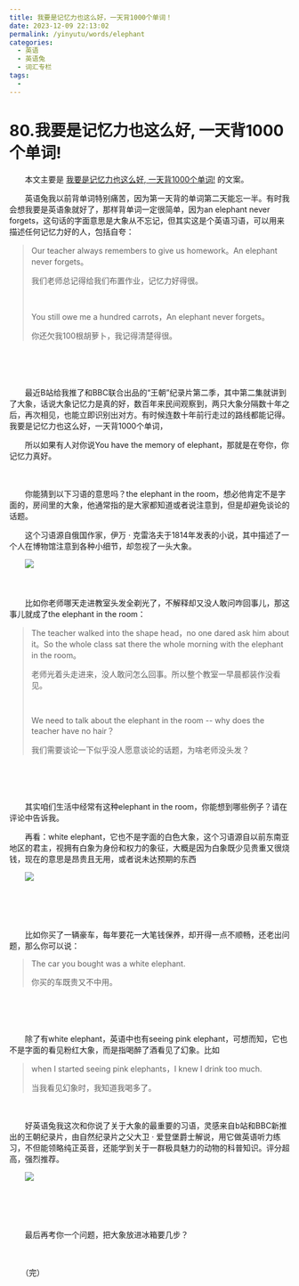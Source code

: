 ```yaml
---
title: 我要是记忆力也这么好，一天背1000个单词！
date: 2023-12-09 22:13:02
permalink: /yinyutu/words/elephant
categories:
  - 英语
  - 英语兔
  - 词汇专栏
tags:
  - 
---
```

# 80.我要是记忆力也这么好, 一天背1000个单词!

　　本文主要是 [我要是记忆力也这么好, 一天背1000个单词!](https://www.bilibili.com/video/BV1dv4y1M7Gd/) 的文案。

<!-- more -->

　　‍英语兔我以前背单词特别痛苦，因为第一天背的单词第二天能忘一半。有时我会想我要是英语象就好了，‍‍那样背单词一定很简单，因为an elephant never forgets，这句话的字面意思是大象从不忘记，‍‍但其实这是个英语习语，可以用来描述任何记忆力好的人，包括自夸：

> Our teacher always remembers to give us homework。An elephant never forgets。‍‍
>
> 我们老师总记得给我们布置作业，记忆力好得很。
>
> ‍
>
> You still owe me a hundred carrots，An elephant never forgets。
>
> 你还欠我100根胡萝卜，我记得清楚得很。‍

　　‍

　　‍

　　最近B站给我推了和BBC联合出品的“王朝”纪录片第二季，其中第二集就讲到了大象，‍‍话说大象记忆力是真的好，数百年来民间观察到，两只大象分隔数十年之后，‍‍再次相见，也能立即识别出对方。有时候连数十年前行走过的路线都能记得。我要是记忆力也这么好，一天背1000个单词，

　　所以如果有人对你说You have the memory of elephant，‍‍那就是在夸你，‍‍你记忆力真好。

　　‍

　　你能猜到以下习语的意思吗？‍the elephant in the room，想必他肯定不是字面的，房间里的大象，他通常指的是‍‍大家都知道或者说注意到，但是却避免谈论的话题。‍‍

　　这个习语源自俄国作家，伊万 · 克雷洛夫于1814年发表的小说，其中描述了一个人在博物馆注意到各种小细节，‍‍却忽视了一头大象。

　　![](https://image.peterjxl.com/blog/image-20231209170918-p3rn24n.png)

　　‍

　　比如你老师哪天走进教室头发全剃光了，‍‍不解释却又没人敢问咋回事儿，那这事儿就成了the elephant in the room：

> The teacher walked into the shape head，‍‍no one dared ask him about it。So the whole class sat there the whole morning with the elephant in the room。
>
> 老师光着头走进来，‍‍没人敢问怎么回事。所以整个教室一早晨都装作没看见。
>
> ‍
>
> We need to talk about the‍‍ elephant in the room -- why does the teacher have no hair？‍‍
>
> 我们需要谈论一下似乎没人愿意谈论的话题，为啥老师没头发？‍‍

　　‍

　　‍

　　其实咱们生活中经常有这种elephant in the room，你能想到哪些例子？‍‍请在评论中告诉我。

　　再看：white elephant，它也不是字面的白色大象，‍‍这个习语源自以前东南亚地区的君主，视拥有白象为身份和权力的象征，‍‍大概是因为白象既少见贵重又很烧钱，现在的意思是昂贵且无用，‍‍或者说未达预期的东西

　　![](https://image.peterjxl.com/blog/image-20231209175437-u4nl2w0.png)

　　‍

　　‍

　　比如你买了一辆豪车，每年要花一大笔钱保养，‍‍却开得一点不顺畅，还老出问题，那么你可以说：

> The car  you bought was a white elephant.
>
> 你买的车既贵又不中用。

　　‍

　　‍

　　除了有white elephant，英语中也有seeing pink elephant，可想而知，它也不是字面的看见粉红大象，而是指喝醉了酒看见了幻象。比如 

> when I started seeing pink elephants，I knew I drink too much.
>
> 当我看见幻象时，我知道我喝多了。‍‍

　　‍

　　好英语兔我这次和你说了关于大象的最重要的习语，灵感来自b站和BBC新推出的王朝纪录片，‍‍由自然纪录片之父大卫 · 爱登堡爵士解说，‍‍用它做英语听力练习，不但能领略纯正英音，还能学到关于一群极具魅力的动物的‍‍科普知识。评分超高，强烈推荐。

　　![](https://image.peterjxl.com/blog/image-20231209175624-c2c2cb3.png)

　　‍

　　‍

　　最后再考你一个问题，‍‍把大象放进冰箱要几步？‍‍‍

　　‍

　　（完）
